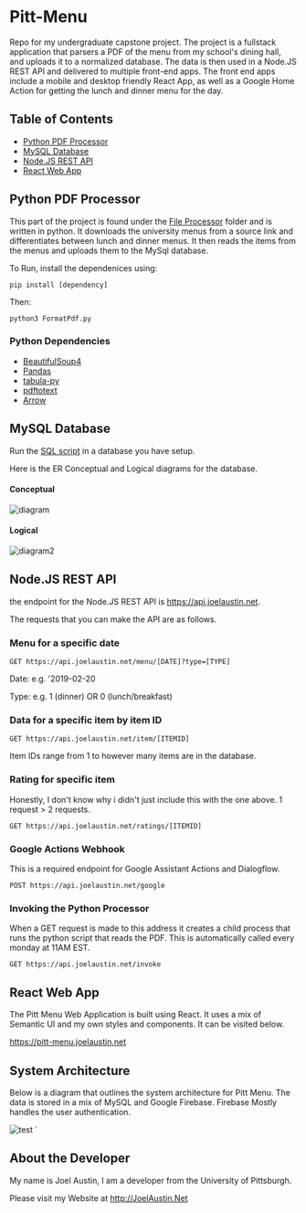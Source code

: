 # Pitt-Menu
Repo for my undergraduate capstone project. The project is a fullstack application that parsers a PDF of the menu from my school's dining hall, and uploads it to a normalized database. The data is then used in a Node.JS REST API and delivered to multiple front-end apps. The front end apps include a mobile and desktop friendly React App, as well as a Google Home Action for getting the lunch and dinner menu for the day.


## Table of Contents 
 - [Python PDF Processor](python-pdf-processor)
 - [MySQL Database](mysql-database)
 - [Node.JS REST API](node.js-rest-api)
 - [React Web App](react-web-app)
## Python PDF Processor 
This part of the project is found under the [File Processor](https://github.com/Jta26/Menu-Parser/tree/master/FileProcessor) folder and is written in python. It downloads the university menus from a source link and differentiates between lunch and dinner menus. It then reads the items from the menus and uploads them to the MySql database.

To Run, install the dependenices using:

`pip install [dependency]`

Then:

`python3 FormatPdf.py`


### Python Dependencies
- [BeautifulSoup4](https://pypi.org/project/beautifulsoup4/)
- [Pandas](https://pandas.pydata.org/)
- [tabula-py](https://github.com/chezou/tabula-py)
- [pdftotext](https://pypi.org/project/pdftotext/)
- [Arrow](https://github.com/crsmithdev/arrow)

## MySQL Database
Run the [SQL script](https://github.com/Jta26/Pitt-Menu/blob/master/Database/menu-parser.sql) in a database you have setup. 

Here is the ER Conceptual and Logical diagrams for the database.

#### Conceptual
![diagram](https://i.imgur.com/ZJtIoS2.png)
#### Logical
![diagram2](https://i.imgur.com/Oql4TTv.png)

## Node.JS REST API
the endpoint for the Node.JS REST API is https://api.joelaustin.net.

The requests that you can make the API are as follows.

### Menu for a specific date

`GET https://api.joelaustin.net/menu/[DATE]?type=[TYPE]`

Date: e.g. '2019-02-20

Type: e.g. 1 (dinner) OR 0 (lunch/breakfast)

### Data for a specific item by item ID

`GET https://api.joelaustin.net/item/[ITEMID]`

Item IDs range from 1 to however many items are in the database.

### Rating for specific item

Honestly, I don't know why i didn't just include this with the one above. 1 request > 2 requests.

`GET https://api.joelaustin.net/ratings/[ITEMID]`

### Google Actions Webhook

This is a required endpoint for Google Assistant Actions and Dialogflow.

`POST https://api.joelaustin.net/google`

### Invoking the Python Processor

When a GET request is made to this address it creates a child process that runs the python script that reads the PDF. This is automatically called every monday at 11AM EST.

`GET https://api.joelaustin.net/invoke`

## React Web App

The Pitt Menu Web Application is built using React. It uses a mix of Semantic UI and my own styles and components. It can be visited below.

https://pitt-menu.joelaustin.net


## System Architecture

Below is a diagram that outlines the system architecture for Pitt Menu. The data is stored in a mix of MySQL and Google Firebase. Firebase Mostly handles the user authentication.

![test](https://i.imgur.com/JmRH8A7.png)
`
## About the Developer

My name is Joel Austin, I am a developer from the University of Pittsburgh.

Please visit my Website at http://JoelAustin.Net